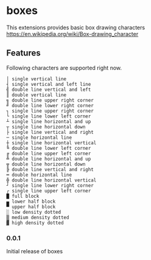 # boxes

This extensions provides basic box drawing characters https://en.wikipedia.org/wiki/Box-drawing_character

## Features

Following characters are supported right now.

    │ single vertical line
    ┤ single vertical and left line
    ╣ double line vertical and left
    ║ double vertical line
    ╗ double line upper right corner
    ╝ double line lower right corner
    ┐ single line upper right corner
    └ single line lower left corner
    ┴ single line horizontal and up
    ┬ single line horizontal down
    ├ single line vertical and right
    ─ single horizontal line
    ┼ single line horizontal vertical
    ╚ double line lower left corner
    ╔ double line upper left corner
    ╩ double line horizontal and up
    ╦ double line horizontal down
    ╠ double line vertical and right
    ═ double horizontal line
    ╬ double line horizontal vertical
    ┘ single line lower right corner
    ┌ single line upper left corner
    █ full block
    ▄ lower half block
    ▀ upper half block
    ░ low density dotted
    ▒ medium density dotted
    ▓ high density dotted


### 0.0.1

Initial release of boxes